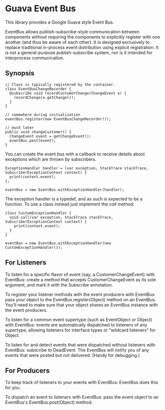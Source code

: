 Guava Event Bus
===============

This library provides a Google Guava style Event Bus.

EventBus allows publish-subscribe-style communication between components without requiring the components to explicitly register with one another (and thus be aware of each other). It is designed exclusively to replace traditional in-process event distribution using explicit registration. It is not a general-purpose publish-subscribe system, nor is it intended for interprocess communication.

Synopsis
--------

    // Class is typically registered by the container.
    class EventBusChangeRecorder {
      @subscribe void recordCustomerChange(ChangeEvent e) {
        recordChange(e.getChange());
      }
    }

    // somewhere during initialization
    eventBus.register(new EventBusChangeRecorder());

    // much later
    public void changeCustomer() {
      ChangeEvent event = getChangeEvent();
      eventBus.post(event);
    }

You can create the event bus with a callback to receive details about exceptions which are thrown by subscribers.

    ExceptionHandler handler = (var exception, StackTrace stackTrace, SubscriberExceptionContext context) {
      print(context.event);
    };

    eventBus = new EventBus.withExceptionHandler(handler);

The exception handler is a typedef, and as such is expected to be a function. To use a class instead just implement the _call_ method:

    class CustomExceptionHandler {
      void call(var exception, StackTrace stackTrace, SubscriberExceptionContext context) {
        print(context.event);
      }
    }

    eventBus = new EventBus.withExceptionHandler(new CustomExceptionHandler());

For Listeners
-------------

To listen for a specific flavor of event (say, a CustomerChangeEvent) with EventBus: create a method that accepts CustomerChangeEvent as its sole argument, and mark it with the Subscribe annotation.

To register your listener methods with the event producers with EventBus: pass your object to the EventBus.register(Object) method on an EventBus. You'll need to make sure that your object shares an EventBus instance with the event producers.

To listen for a common event supertype (such as EventObject or Object) with EventBus: events are automatically dispatched to listeners of any supertype, allowing listeners for interface types or "wildcard listeners" for Object.

To listen for and detect events that were dispatched without listeners with EventBus: subscribe to DeadEvent. The EventBus will notify you of any events that were posted but not delivered. (Handy for debugging.)

For Producers
-------------

To keep track of listeners to your events with EventBus: EventBus does this for you.

To dispatch an event to listeners with EventBus: pass the event object to an EventBus's EventBus.post(Object) method.
